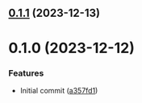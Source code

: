 ## [0.1.1](https://github.com/choi-jack/class-metadata/compare/v0.1.0...v0.1.1) (2023-12-13)



# 0.1.0 (2023-12-12)


### Features

* Initial commit ([a357fd1](https://github.com/choi-jack/class-metadata/commit/a357fd14fa2638d50e7c2c19c1c6f9631a29b0a1))



